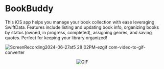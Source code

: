 # BookBuddy
This iOS app helps you manage your book collection with ease leveraging SwiftData. Features include listing and updating book info, organizing books by status (owned, in progress, completed), assigning genres, and saving quotes. Perfect for keeping your library organized!

![ScreenRecording2024-06-27at5 28 02PM-ezgif com-video-to-gif-converter](https://github.com/hrsshopnil/BookBuddy/assets/89196977/9b64d6fd-5b88-48ac-8272-6cd8311735ae)
<p align="center">
  <img src="![ScreenRecording2024-06-27at5 28 02PM-ezgif com-video-to-gif-converter](https://github.com/hrsshopnil/BookBuddy/assets/89196977/9b64d6fd-5b88-48ac-8272-6cd8311735ae)" alt="GIF">
</p>
